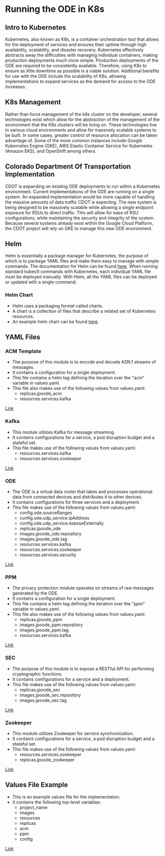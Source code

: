 # Running the ODE in K8s
## Intro to Kubernetes
Kubernetes, also known as K8s, is a container orchestration tool that allows for the deployment of services and ensures their uptime through high availability, scalability, and disaster recovery.
Kubernetes effectively abstracts away the difficulties with managing individual containers, making production deployments much more simple.
Production deployments of the ODE are required to be consistently available.
Therefore, using K8s to ensure as little downtime as possible is a viable solution.
Additional benefits for use with the ODE include the scalability of K8s, allowing implementations to expand services as the demand for access to the ODE increases.

## K8s Management
Rather than force management of the k8s cluster on the developer, several technologies exist which allow for the abstraction of the management of the environment that the K8s clusters will be living on.
These technologies live in various cloud environments and allow for massively scalable systems to be built.
In some cases, greater control of resource allocation can be taken advantage of.
Some of the more common instances include Google Kubernetes Engine (GKE), AWS Elastic Container Service for Kubernetes (Amazon EKS), and OpenShift among others.

## Colorado Department Of Transportation Implementation
CDOT is expanding on existing ODE deployments to run within a Kubernetes environment.
Current implementations of the ODE are running on a single system.
An expanded implementation would be more capable of handling the massive amounts of data traffic CDOT is expecting.
The new system is being designed to be massively scalable while allowing a single endpoint exposure for RSUs to direct traffic. 
This will allow for ease of RSU configurations, while maintaining the security and integrity of the system.
Because several systems already exist within the Google Cloud Platform, the CDOT project will rely on GKE to manage this new ODE environment.

## Helm
Helm is essentially a package manager for Kubernetes, the purpose of which is to package YAML files and make them easy to manage with simple commands.
The documentation for Helm can be found [here](https://helm.sh/docs/).
When running standard kubectl commands with Kubernetes, each individual YAML file must be deployed manually.
With Helm, all the YAML files can be deployed or updated with a single command.

### Helm Chart
- Helm uses a packaging format called charts.
- A chart is a collection of files that describe a related set of Kubernetes resources.
- An example helm chart can be found [here](k8s-demo/).

## YAML Files
### ACM Template
- The purpose of this module is to encode and decode ASN.1 streams of messages.
- It contains a configuration for a single deployment.
- This file contains a helm tag defining the iteration over the "acm" variable in values.yaml.
- This file also makes use of the following values from values.yaml:
  - replicas.jpoode_acm
  - resources.services.kafka

[Link](k8s-demo/templates/jpoode_acm_template.yaml)

### Kafka
- This module utilizes Kafka for message streaming.
- It contains configurations for a service, a pod disruption budget and a stateful set.
- This file makes use of the following values from values.yaml:
  - resources.services.kafka
  - resources.services.zookeeper

[Link](k8s-demo/templates/jpoode_kafka.yaml)

### ODE
- The ODE is a virtual data router that takes and processes operational data from connected devices and distributes it to other devices.
- It contains configurations for three services and a deployment.
- This file makes use of the following values from values.yaml:
  - config.ode.sourceRanges
  - config.ode.udp_service.ipAddress
  - config.ode.udp_service.exposeExternally
  - replicas.jpoode_ode
  - images.jpoode_ode.repository
  - images.jpoode_ode.tag
  - resources.services.kafka
  - resources.services.zookeeper
  - resources.services.security

[Link](k8s-demo/templates/jpoode_ode.yaml)

### PPM
- The privacy protection module operates on streams of raw messages generated by the ODE.
- It contains a configuration for a single deployment.
- This file contains a helm tag defining the iteration over the "ppm" variable in values.yaml.
- This file also makes use of the following values from values.yaml:
  - replicas.jpoode_ppm
  - images.jpoode_ppm.repository
  - images.jpoode_ppm.tag
  - resources.services.kafka

[Link](k8s-demo/templates/jpoode_ppm_template.yaml)

### SEC
- The purpose of this module is to expose a RESTful API for performing cryptographic functions.
- It contains configurations for a service and a deployment.
- This file makes use of the following values from values.yaml:
  - replicas.jpoode_sec
  - images.jpoode_sec.repository
  - images.jpoode_sec.tag

[Link](k8s-demo/templates/jpoode_sec.yaml)

### Zookeeper
- This module utilizes Zookeeper for service synchronization.
- It contains configurations for a service, a pod disruption budget and a stateful set.
- This file makes use of the following values from values.yaml:
  - resources.services.zookeeper
  - replicas.jpoode_zookeeper

[Link](k8s-demo/templates/jpoode_zookeeper.yaml)

## Values File Example
- This is an example values file for the implementation.
- It contains the following top-level variables:
  - project_name
  - images
  - resources
  - replicas
  - acm
  - ppm
  - config
    
[Link](k8s-demo/values.yaml)